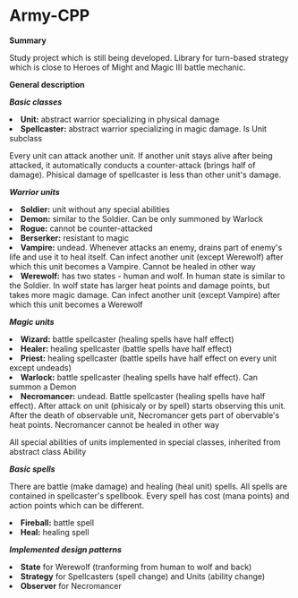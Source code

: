 # Army-CPP

<b>Summary</b>

Study project which is still being developed.
Library for turn-based strategy which is close to Heroes of Might and Magic III battle mechanic.

<b>General description</b>

<b><i>Basic classes</i></b>
<li><b>Unit:</b> abstract warrior specializing in physical damage</li>
<li><b>Spellcaster:</b> abstract warrior specializing in magic damage. Is Unit subclass</li>

Every unit can attack another unit.
If another unit stays alive after being attacked, it automatically conducts a counter-attack (brings half of damage).
Phisical damage of spellcaster is less than other unit's damage.

<b><i>Warrior units</i></b>
<li><b>Soldier:</b> unit without any special abilities</li>
<li><b>Demon:</b> similar to the Soldier. Can be only summoned by Warlock</li>
<li><b>Rogue:</b> cannot be counter-attacked</li>
<li><b>Berserker:</b> resistant to magic</li>
<li><b>Vampire:</b> undead. Whenever attacks an enemy, drains part of enemy's life and use it to heal itself. Can infect another unit (except Werewolf) after which this unit becomes a Vampire. Cannot be healed in other way</li>
<li><b>Werewolf:</b> has two states - human and wolf. In human state is similar to the Soldier. In wolf state has larger heat points and damage points, but takes more magic damage. Can infect another unit (except Vampire) after which this unit becomes a Werewolf</li>

<b><i>Magic units</i></b>
<li><b>Wizard:</b> battle spellcaster (healing spells have half effect)</li>
<li><b>Healer:</b> healing spellcaster (battle spells have half effect)</li>
<li><b>Priest:</b> healing spellcaster (battle spells have half effect on every unit except undeads)</li>
<li><b>Warlock:</b> battle spellcaster (healing spells have half effect). Can summon a Demon</li>
<li><b>Necromancer:</b> undead. Battle spellcaster (healing spells have half effect). After attack on unit (phisicaly or by spell) starts observing this unit. After the death of observable unit, Necromancer gets part of obervable's heat points. Necromancer cannot be healed in other way</li>

All special abilities of units implemented in special classes, inherited from abstract class Ability

<b><i>Basic spells</i></b>

There are battle (make damage) and healing (heal unit) spells. 
All spells are contained in spellcaster's spellbook.
Every spell has cost (mana points) and action points which can be different.

<li><b>Fireball:</b> battle spell</li>
<li><b>Heal:</b> healing spell</li>

<b><i>Implemented design patterns</i></b>
<li><b>State</b> for Werewolf (tranforming from human to wolf and back) </li>
<li><b>Strategy</b> for Spellcasters (spell change) and Units (ability change)</li>
<li><b>Observer</b> for Necromancer</li>
